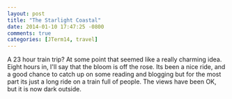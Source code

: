 ```yaml
---
layout: post
title: "The Starlight Coastal"
date: 2014-01-10 17:47:25 -0800
comments: true
categories: [JTerm14, travel]
---
```


A 23 hour train trip?  At some point that seemed like a really charming idea.  Eight hours in, I'll say that the bloom is off the rose.  Its been a nice ride, and a good chance to catch up on some reading and blogging but for the most part its just a long ride on a train full of people.  The views have been OK, but it is now dark outside.